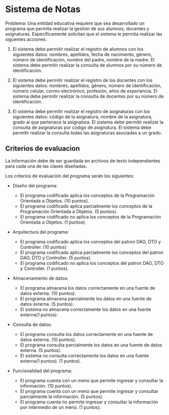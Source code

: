 # Sistema de Notas

Problema: Una entidad educativa requiere que sea desarrollado un programa que permita realizar la gestión de sus alumnos, docentes y asignaturas. Específicamente solicitan que el sistema le permita realizar las siguentes acciones:

1. El sistema debe permitir realizar el registro de alumnos con los siguientes datos: nombres, apellidos, fecha de nacimiento, género, número de identificación, nombre del padre, nombre de la madre. El sistema debe permitir realizar la consulta de alumnos por su número de identificación.

2. El sistema debe permitir realizar el registro de los docentes con los siguientes datos: nombres, apellidos, género, número de identificación, número celular, correo electrónico, profesión, años de experiencia. El sistema debe permitir realizar la consulta de docentes por su número de identificación.

3. El sistema debe permitir realizar el registro de asignaturas con los siguientes datos: código de la asignatura, nombre de la asignatura, grado al que pertenece la asignatura. El sistema debe permitir realizar la consulta de asignaturas por código de asignatura. El sistema debe permitir realizar la consulta todas las asignaturas asociadas a un grado.

## Criterios de evaluacion

La información debe de ser guardada en archivos de texto independientes para cada una de las clases diseñadas.

Los criterios de evaluación del programa serán los siguientes:

- Diseño del programa:
  - El programa codificado aplica los conceptos de la Programación Orientada a Objetos. (10 puntos).
  - El programa codificado aplica parcialmente los conceptos de la Programación Orientada a Objetos. (5 puntos).
  - El programa codificado no aplica los conceptos de la Programación Orientada a Objetos. (1 puntos).

- Arquitectura del programa:
  - El programa codificado aplica los conceptos del patron DAO, DTO y Controller. (10 puntos)
  - El programa codificado aplica parcialmente los conceptos del patron DAO, DTO y Controller. (5 puntos).
  - El programa codificado no aplica los conceptos del patron DAO, DTO y Controller. (1 puntos).

- Almacenamiento de datos:
  - El programa almacena los datos correctamente en una fuente de datos externa. (10 puntos).
  - El programa almacena parcialmente los datos en una fuente de datos externa. (5 puntos).
  - El sistema no almacena correctamente los datos en una fuente externa(1 puntos).

- Consulta de datos:
  - El programa consulta los datos correctamente en una fuente de datos externa. (10 puntos).
  - El programa consulta parcialmente los datos en una fuente de datos externa. (5 puntos).
  - El sistema no consulta correctamente los datos en una fuente externa(1 puntos). (1 puntos).

- Funcionalidad del programa:
  - El programa cuenta con un menú que permite ingresar y consultar la información. (10 puntos).
  - El programa cuenta con un menú que permite ingresar y consultar parcialmente la información. (5 puntos).
  - El programa cuenta no permite ingresar y consultar la información por intermedio de un menú. (1 puntos).

